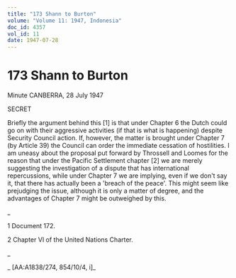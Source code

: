 ```yaml
---
title: "173 Shann to Burton"
volume: "Volume 11: 1947, Indonesia"
doc_id: 4357
vol_id: 11
date: 1947-07-28
---
```


# 173 Shann to Burton

Minute CANBERRA, 28 July 1947

SECRET

Briefly the argument behind this [1] is that under Chapter 6 the Dutch could go on with their aggressive activities (if that is what is happening) despite Security Council action. If, however, the matter is brought under Chapter 7 (by Article 39) the Council can order the immediate cessation of hostilities. I am uneasy about the proposal put forward by Throssell and Loomes for the reason that under the Pacific Settlement chapter [2] we are merely suggesting the investigation of a dispute that has international repercussions, while under Chapter 7 we are implying, even if we don't say it, that there has actually been a 'breach of the peace'. This might seem like prejudging the issue, although it is only a matter of degree, and the advantages of Chapter 7 might be outweighed by this.

_

1 Document 172.

2 Chapter VI of the United Nations Charter.

_

_ [AA:A1838/274, 854/10/4, i]_
